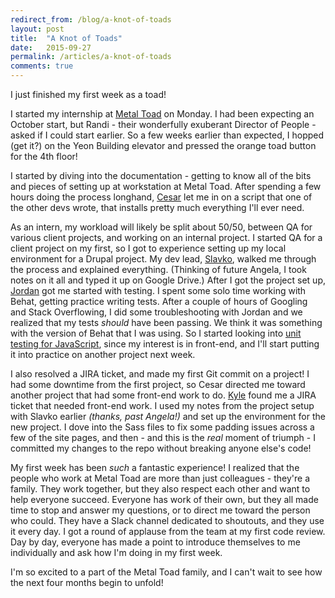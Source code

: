 ```yaml
---
redirect_from: /blog/a-knot-of-toads
layout: post
title:  "A Knot of Toads"
date:   2015-09-27
permalink: /articles/a-knot-of-toads
comments: true
---
```


I just finished my first week as a toad!

I started my internship at [Metal Toad](http://www.metaltoad.com/company) on Monday. I had been expecting an October start, but Randi - their wonderfully exuberant Director of People - asked if I could start earlier. So a few weeks earlier than expected, I hopped (get it?) on the Yeon Building elevator and pressed the orange toad button for the 4th floor!

I started by diving into the documentation - getting to know all of the bits and pieces of setting up at workstation at Metal Toad. After spending a few hours doing the process longhand, [Cesar](http://www.cesar-jimenez.com/) let me in on a script that one of the other devs wrote, that installs pretty much everything I'll ever need.

As an intern, my workload will likely be split about 50/50, between QA for various client projects, and working on an internal project. I started QA for a client project on my first, so I got to experience setting up my local environment for a Drupal project. My dev lead, [Slavko](http://www.metaltoad.com/people/slavko), walked me through the process and explained everything. (Thinking of future Angela, I took notes on it all and typed it up on Google Drive.) After I got the project set up, [Jordan](http://www.metaltoad.com/people/jordan) got me started with testing. I spent some solo time working with Behat, getting practice writing tests. After a couple of hours of Googling and Stack Overflowing, I did some troubleshooting with Jordan and we realized that my tests *should* have been passing. We think it was something with the version of Behat that I was using. So I started looking into [unit testing for JavaScript](http://unitjs.com/), since my interest is in front-end, and I'll start putting it into practice on another project next week.

I also resolved a JIRA ticket, and made my first Git commit on a project! I had some downtime from the first project, so Cesar directed me toward another project that had some front-end work to do. [Kyle](https://www.linkedin.com/in/kgiardchase) found me a JIRA ticket that needed front-end work. I used my notes from the project setup with Slavko earlier *(thanks, past Angela!)* and set up the environment for the new project. I dove into the Sass files to fix some padding issues across a few of the site pages, and then - and this is the *real* moment of triumph - I committed my changes to the repo without breaking anyone else's code!

My first week has been *such* a fantastic experience! I realized that the people who work at Metal Toad are more than just colleagues - they're a family. They work together, but they also respect each other and want to help everyone succeed. Everyone has work of their own, but they all made time to stop and answer my questions, or to direct me toward the person who could. They have a Slack channel dedicated to shoutouts, and they use it every day. I got a round of applause from the team at my first code review. Day by day, everyone has made a point to introduce themselves to me individually and ask how I'm doing in my first week.

I'm so excited to a part of the Metal Toad family, and I can't wait to see how the next four months begin to unfold!

